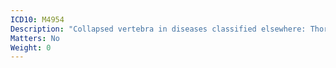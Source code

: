 ```yaml
---
ICD10: M4954
Description: "Collapsed vertebra in diseases classified elsewhere: Thoracic region"
Matters: No
Weight: 0
---
```

